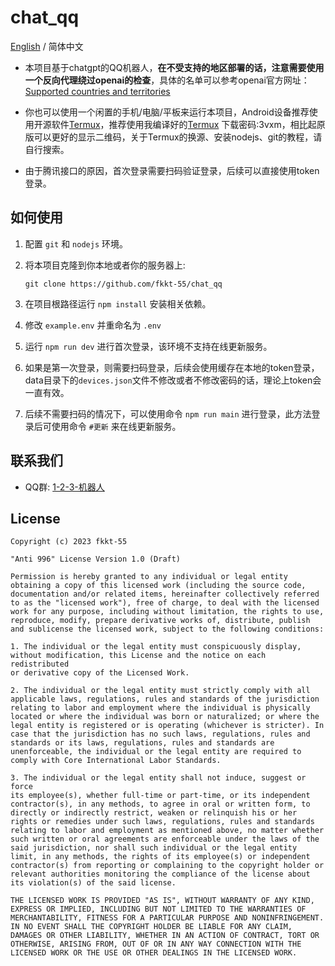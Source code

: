 # chat_qq

[English](./README_EN.md) / 简体中文

- 本项目基于chatgpt的QQ机器人，**在不受支持的地区部署的话，注意需要使用一个反向代理绕过openai的检查**，具体的名单可以参考openai官方网址：[Supported countries and territories](https://platform.openai.com/docs/supported-countries/supported-countries-and-territories)

- 你也可以使用一个闲置的手机/电脑/平板来运行本项目，Android设备推荐使用开源软件[Termux](https://github.com/termux/termux-app)，推荐使用我编译好的[Termux](https://imorning.lanzouy.com/b071a31ng) 下载密码:3vxm，相比起原版可以更好的显示二维码，关于Termux的换源、安装nodejs、git的教程，请自行搜索。

- 由于腾讯接口的原因，首次登录需要扫码验证登录，后续可以直接使用token登录。

## 如何使用

1. 配置 `git` 和 `nodejs` 环境。

2. 将本项目克隆到你本地或者你的服务器上:

    ```shell
    git clone https://github.com/fkkt-55/chat_qq
    ```

3. 在项目根路径运行 `npm install` 安装相关依赖。

4. 修改 `example.env` 并重命名为 `.env`

5. 运行 `npm run dev` 进行首次登录，该环境不支持在线更新服务。

6. 如果是第一次登录，则需要扫码登录，后续会使用缓存在本地的token登录，data目录下的`devices.json`文件不修改或者不修改密码的话，理论上token会一直有效。

7. 后续不需要扫码的情况下，可以使用命令 `npm run main` 进行登录，此方法登录后可使用命令 `#更新` 来在线更新服务。

## 联系我们

- QQ群: [1-2-3-机器人](http://qm.qq.com/cgi-bin/qm/qr?_wv=1027&k=0twQYZARxuifyQgdGBadA1j0fz-Rthsx&authKey=3ztzFeeinhQFntTH6YucsapRbjWUyUSfznr1UdPdWb5F1TrrDofVEGwtu%2FNaz6Tw&noverify=0&group_code=828987674)

## License
```
Copyright (c) 2023 fkkt-55

"Anti 996" License Version 1.0 (Draft)

Permission is hereby granted to any individual or legal entity
obtaining a copy of this licensed work (including the source code,
documentation and/or related items, hereinafter collectively referred
to as the "licensed work"), free of charge, to deal with the licensed
work for any purpose, including without limitation, the rights to use,
reproduce, modify, prepare derivative works of, distribute, publish
and sublicense the licensed work, subject to the following conditions:

1. The individual or the legal entity must conspicuously display,
without modification, this License and the notice on each redistributed
or derivative copy of the Licensed Work.

2. The individual or the legal entity must strictly comply with all
applicable laws, regulations, rules and standards of the jurisdiction
relating to labor and employment where the individual is physically
located or where the individual was born or naturalized; or where the
legal entity is registered or is operating (whichever is stricter). In
case that the jurisdiction has no such laws, regulations, rules and
standards or its laws, regulations, rules and standards are
unenforceable, the individual or the legal entity are required to
comply with Core International Labor Standards.

3. The individual or the legal entity shall not induce, suggest or force
its employee(s), whether full-time or part-time, or its independent
contractor(s), in any methods, to agree in oral or written form, to
directly or indirectly restrict, weaken or relinquish his or her
rights or remedies under such laws, regulations, rules and standards
relating to labor and employment as mentioned above, no matter whether
such written or oral agreements are enforceable under the laws of the
said jurisdiction, nor shall such individual or the legal entity
limit, in any methods, the rights of its employee(s) or independent
contractor(s) from reporting or complaining to the copyright holder or
relevant authorities monitoring the compliance of the license about
its violation(s) of the said license.

THE LICENSED WORK IS PROVIDED "AS IS", WITHOUT WARRANTY OF ANY KIND,
EXPRESS OR IMPLIED, INCLUDING BUT NOT LIMITED TO THE WARRANTIES OF
MERCHANTABILITY, FITNESS FOR A PARTICULAR PURPOSE AND NONINFRINGEMENT.
IN NO EVENT SHALL THE COPYRIGHT HOLDER BE LIABLE FOR ANY CLAIM,
DAMAGES OR OTHER LIABILITY, WHETHER IN AN ACTION OF CONTRACT, TORT OR
OTHERWISE, ARISING FROM, OUT OF OR IN ANY WAY CONNECTION WITH THE
LICENSED WORK OR THE USE OR OTHER DEALINGS IN THE LICENSED WORK.
```
